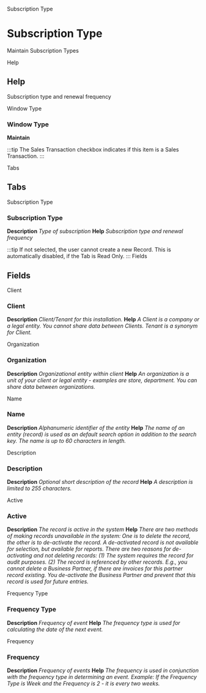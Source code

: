 
Subscription Type
# Subscription Type


Maintain Subscription Types

Help
## Help

Subscription type and renewal frequency

Window Type
### Window Type

**Maintain**

:::tip
The Sales Transaction checkbox indicates if this item is a Sales Transaction.
:::

Tabs
## Tabs


Subscription Type
### Subscription Type

**Description**
 *Type of subscription*
**Help**
 *Subscription type and renewal frequency*

:::tip
If not selected, the user cannot create a new Record.  This is automatically disabled, if the Tab is Read Only.
:::
Fields
## Fields


Client
### Client

**Description**
 *Client/Tenant for this installation.*
**Help**
 *A Client is a company or a legal entity. You cannot share data between Clients. Tenant is a synonym for Client.*

Organization
### Organization

**Description**
 *Organizational entity within client*
**Help**
 *An organization is a unit of your client or legal entity - examples are store, department. You can share data between organizations.*

Name
### Name

**Description**
 *Alphanumeric identifier of the entity*
**Help**
 *The name of an entity (record) is used as an default search option in addition to the search key. The name is up to 60 characters in length.*

Description
### Description

**Description**
 *Optional short description of the record*
**Help**
 *A description is limited to 255 characters.*

Active
### Active

**Description**
 *The record is active in the system*
**Help**
 *There are two methods of making records unavailable in the system: One is to delete the record, the other is to de-activate the record. A de-activated record is not available for selection, but available for reports.
There are two reasons for de-activating and not deleting records:
(1) The system requires the record for audit purposes.
(2) The record is referenced by other records. E.g., you cannot delete a Business Partner, if there are invoices for this partner record existing. You de-activate the Business Partner and prevent that this record is used for future entries.*

Frequency Type
### Frequency Type

**Description**
 *Frequency of event*
**Help**
 *The frequency type is used for calculating the date of the next event.*

Frequency
### Frequency

**Description**
 *Frequency of events*
**Help**
 *The frequency is used in conjunction with the frequency type in determining an event. Example: If the Frequency Type is Week and the Frequency is 2 - it is every two weeks.*
